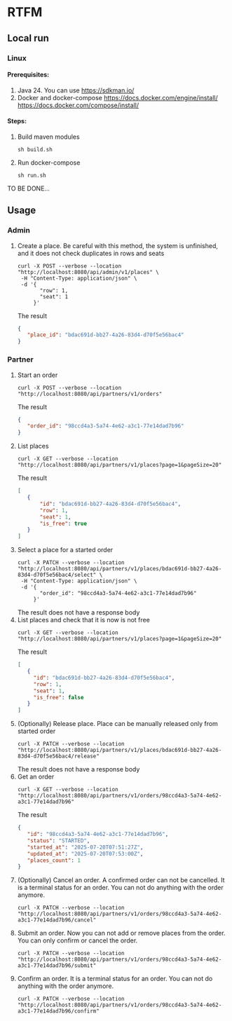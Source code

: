 # RTFM

## Local run

### Linux

#### Prerequisites:
1. Java 24. You can use https://sdkman.io/
2. Docker and docker-compose https://docs.docker.com/engine/install/ https://docs.docker.com/compose/install/

#### Steps:
1. Build maven modules
    ```shell
    sh build.sh
    ```
2. Run docker-compose
    ```shell
    sh run.sh
    ```

TO BE DONE...

## Usage

### Admin
1. Create a place. Be careful with this method, the system is unfinished, and it does not check duplicates in rows and seats
   ```shell
   curl -X POST --verbose --location "http://localhost:8080/api/admin/v1/places" \
    -H "Content-Type: application/json" \
    -d '{
          "row": 1,
          "seat": 1
        }'
   ```
   The result
   ```json
   {
      "place_id": "bdac691d-bb27-4a26-83d4-d70f5e56bac4"
   }
   ```

### Partner
1. Start an order
   ```shell
   curl -X POST --verbose --location "http://localhost:8080/api/partners/v1/orders"
   ```
   The result
   ```json
   {
      "order_id": "98ccd4a3-5a74-4e62-a3c1-77e14dad7b96"
   }
   ```
2. List places
   ```shell
   curl -X GET --verbose --location "http://localhost:8080/api/partners/v1/places?page=1&pageSize=20"
   ```
   The result
   ```json
   [
      {
          "id": "bdac691d-bb27-4a26-83d4-d70f5e56bac4",
          "row": 1,
          "seat": 1,
          "is_free": true
      }
   ]
   ```
3. Select a place for a started order
   ```shell
   curl -X PATCH --verbose --location "http://localhost:8080/api/partners/v1/places/bdac691d-bb27-4a26-83d4-d70f5e56bac4/select" \
    -H "Content-Type: application/json" \
    -d '{
          "order_id": "98ccd4a3-5a74-4e62-a3c1-77e14dad7b96"
        }'
   ```
   The result does not have a response body
4. List places and check that it is now is not free
   ```shell
   curl -X GET --verbose --location "http://localhost:8080/api/partners/v1/places?page=1&pageSize=20"
   ```
   The result
   ```json
   [
      {
        "id": "bdac691d-bb27-4a26-83d4-d70f5e56bac4",
        "row": 1,
        "seat": 1,
        "is_free": false
      }
   ]
   ```
5. (Optionally) Release place. Place can be manually released only from started order
   ```shell
   curl -X PATCH --verbose --location "http://localhost:8080/api/partners/v1/places/bdac691d-bb27-4a26-83d4-d70f5e56bac4/release"
   ```
   The result does not have a response body
6. Get an order
   ```shell
   curl -X GET --verbose --location "http://localhost:8080/api/partners/v1/orders/98ccd4a3-5a74-4e62-a3c1-77e14dad7b96"
   ```
   The result
   ```json
   {
      "id": "98ccd4a3-5a74-4e62-a3c1-77e14dad7b96",
      "status": "STARTED",
      "started_at": "2025-07-20T07:51:27Z",
      "updated_at": "2025-07-20T07:53:00Z",
      "places_count": 1
   }
   ```
7. (Optionally) Cancel an order. A confirmed order can not be cancelled. It is a terminal status for an order. You can not do anything with the order anymore.
   ```shell
   curl -X PATCH --verbose --location "http://localhost:8080/api/partners/v1/orders/98ccd4a3-5a74-4e62-a3c1-77e14dad7b96/cancel"
   ```
8. Submit an order. Now you can not add or remove places from the order. You can only confirm or cancel the order.
   ```shell
   curl -X PATCH --verbose --location "http://localhost:8080/api/partners/v1/orders/98ccd4a3-5a74-4e62-a3c1-77e14dad7b96/submit"
   ```
9. Confirm an order. It is a terminal status for an order. You can not do anything with the order anymore.
   ```shell
   curl -X PATCH --verbose --location "http://localhost:8080/api/partners/v1/orders/98ccd4a3-5a74-4e62-a3c1-77e14dad7b96/confirm"
   ```
